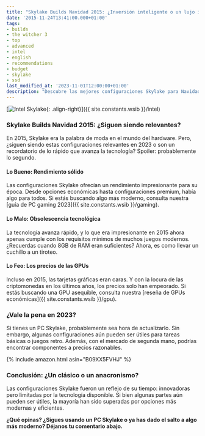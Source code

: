 ```yaml
---
title: "Skylake Builds Navidad 2015: ¿Inversión inteligente o un lujo innecesario?"
date: '2015-11-24T13:41:00.000+01:00'
tags:
- builds
- the witcher 3
- top
- advanced
- intel
- english
- recommendations
- budget
- skylake
- ssd
last_modified_at: '2023-11-01T12:00:00+01:00'
description: "Descubre las mejores configuraciones Skylake para Navidad 2015. ¿Siguen siendo relevantes o es hora de actualizarse?"
---
```


[![Intel Skylake](https://3.bp.blogspot.com/-kxARiTNSwxI/Vs60MJwdaoI/AAAAAAAAAuc/eOlmTnz4vKI/s200/intel-skylake-for-notebooks-will-come-in-october-487788-2%255B1%255D.jpg){: .align-right}]({{ site.constants.wsib }}/intel)

### Skylake Builds Navidad 2015: ¿Siguen siendo relevantes?

En 2015, Skylake era la palabra de moda en el mundo del hardware. Pero, ¿siguen siendo estas configuraciones relevantes en 2023 o son un recordatorio de lo rápido que avanza la tecnología? Spoiler: probablemente lo segundo.

#### Lo Bueno: Rendimiento sólido

Las configuraciones Skylake ofrecían un rendimiento impresionante para su época. Desde opciones económicas hasta configuraciones premium, había algo para todos. Si estás buscando algo más moderno, consulta nuestra [guía de PC gaming 2023]({{ site.constants.wsib }}/gaming).

#### Lo Malo: Obsolescencia tecnológica

La tecnología avanza rápido, y lo que era impresionante en 2015 ahora apenas cumple con los requisitos mínimos de muchos juegos modernos. ¿Recuerdas cuando 8GB de RAM eran suficientes? Ahora, es como llevar un cuchillo a un tiroteo.

#### Lo Feo: Los precios de las GPUs

Incluso en 2015, las tarjetas gráficas eran caras. Y con la locura de las criptomonedas en los últimos años, los precios solo han empeorado. Si estás buscando una GPU asequible, consulta nuestra [reseña de GPUs económicas]({{ site.constants.wsib }}/gpu).

### ¿Vale la pena en 2023?

Si tienes un PC Skylake, probablemente sea hora de actualizarlo. Sin embargo, algunas configuraciones aún pueden ser útiles para tareas básicas o juegos retro. Además, con el mercado de segunda mano, podrías encontrar componentes a precios razonables.

{% include amazon.html asin="B09XX5FVHJ" %}

### Conclusión: ¿Un clásico o un anacronismo?

Las configuraciones Skylake fueron un reflejo de su tiempo: innovadoras pero limitadas por la tecnología disponible. Si bien algunas partes aún pueden ser útiles, la mayoría han sido superadas por opciones más modernas y eficientes.

**¿Qué opinas? ¿Sigues usando un PC Skylake o ya has dado el salto a algo más moderno? Déjanos tu comentario abajo.**
